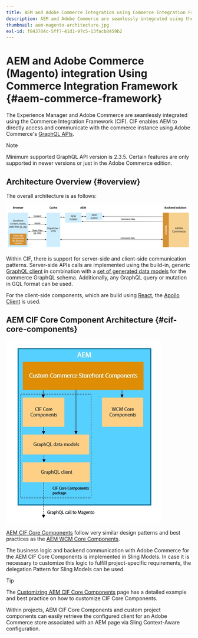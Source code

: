 ```yaml
---
title: AEM and Adobe Commerce Integration using Commerce Integration Framework
description: AEM and Adobe Commerce are seamlessly integrated using the Commerce Integration Framework (CIF). CIF enables AEM to access a Adobe Commerce instance and communicate with Adobe Commerce via GraphQL. It also allows AEM Authors to use Product and Category Pickers and the Product Console to browse through product and category data fetched on-demand from Adobe Commerce . In addition, CIF provides an out-of-the-box storefront that can accelerate commerce projects.
thumbnail: aem-magento-architecture.jpg
exl-id: f843784c-5ff7-41d1-97c5-13facb8459b2
---
```

# AEM and Adobe Commerce (Magento) integration Using Commerce Integration Framework {#aem-commerce-framework}

The Experience Manager and Adobe Commerce are seamlessly integrated using the Commerce Integration Framework (CIF). CIF enables AEM to directly access and communicate with the commerce instance using Adobe Commerce's [GraphQL APIs](https://devdocs.magento.com/guides/v2.4/graphql/).

>[!NOTE]
>
>Minimum supported GraphQL API version is 2.3.5. Certain features are only supported in newer versions or just in the Adobe Commerce edition.

## Architecture Overview {#overview}

The overall architecture is as follows:

![CIF Architecture Overview](../assets/AEM_Magento_Architecture.png)

Within CIF, there is support for server-side and client-side communication patterns.
Server-side APIs calls are implemented using the build-in, generic [GraphQL client](https://github.com/adobe/commerce-cif-graphql-client) in combination with a [set of generated data models](https://github.com/adobe/commerce-cif-magento-graphql) for the commerce GraphQL schema. Additionally, any GraphQL query or mutation in GQL format can be used.

For the client-side components, which are build using [React](https://reactjs.org/), the [Apollo Client](https://www.apollographql.com/docs/react/) is used.

## AEM CIF Core Component Architecture {#cif-core-components}

![AEM CIF Core Component Architecture](../assets/cif-component-architecture.jpg)

[AEM CIF Core Components](https://github.com/adobe/aem-core-cif-components) follow very similar design patterns and best practices as the [AEM WCM Core Components](https://github.com/adobe/aem-core-wcm-components).

The business logic and backend communication with Adobe Commerce for the AEM CIF Core Components is implemented in Sling Models. In case it is necessary to customize this logic to fulfill project-specific requirements, the delegation Pattern for Sling Models can be used.

>[!TIP]
>
>The [Customizing AEM CIF Core Components](../customizing/customize-cif-components.md) page has a detailed example and best practice on how to customize CIF Core Components.

Within projects, AEM CIF Core Components and custom project components can easily retrieve the configured client for an Adobe Commerce store associated with an AEM page via Sling Context-Aware configuration.
